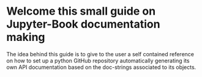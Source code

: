 # Welcome this small guide on Jupyter-Book documentation making

The idea behind this guide is to give to the user a self contained reference on how to set
up a python GitHub repository automatically generating its own API documentation based on 
the doc-strings associated to its objects.